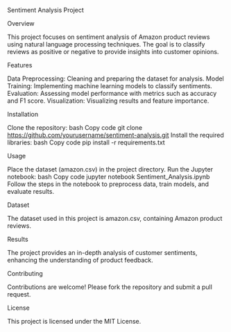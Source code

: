 Sentiment Analysis Project

Overview

This project focuses on sentiment analysis of Amazon product reviews using natural language processing techniques. The goal is to classify reviews as positive or negative to provide insights into customer opinions.

Features

Data Preprocessing: Cleaning and preparing the dataset for analysis.
Model Training: Implementing machine learning models to classify sentiments.
Evaluation: Assessing model performance with metrics such as accuracy and F1 score.
Visualization: Visualizing results and feature importance.

Installation

Clone the repository:
bash
Copy code
git clone https://github.com/yourusername/sentiment-analysis.git
Install the required libraries:
bash
Copy code
pip install -r requirements.txt

Usage

Place the dataset (amazon.csv) in the project directory.
Run the Jupyter notebook:
bash
Copy code
jupyter notebook Sentiment_Analysis.ipynb
Follow the steps in the notebook to preprocess data, train models, and evaluate results.

Dataset

The dataset used in this project is amazon.csv, containing Amazon product reviews.

Results

The project provides an in-depth analysis of customer sentiments, enhancing the understanding of product feedback.

Contributing

Contributions are welcome! Please fork the repository and submit a pull request.

License

This project is licensed under the MIT License.
